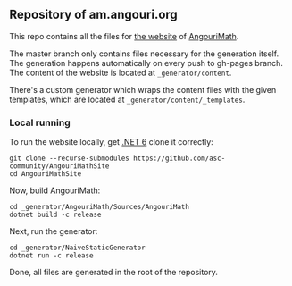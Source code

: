 ## Repository of am.angouri.org

This repo contains all the files for <a href="https://am.angouri.org">the website</a> of [AngouriMath](https://github.com/asc-community/AngouriMath).

The master branch only contains files necessary for the generation itself. The generation happens automatically on every push to gh-pages branch. The content of the website is located at `_generator/content`.

There's a custom generator which wraps the content files with the given templates, which are located at `_generator/content/_templates`.

### Local running

To run the website locally, get [.NET 6](https://dotnet.microsoft.com/download/dotnet/6.0)
clone it correctly:
```
git clone --recurse-submodules https://github.com/asc-community/AngouriMathSite
cd AngouriMathSite
```
Now, build AngouriMath:
```
cd _generator/AngouriMath/Sources/AngouriMath
dotnet build -c release
```
Next, run the generator:
```
cd _generator/NaiveStaticGenerator
dotnet run -c release
```
Done, all files are generated in the root of the repository. 
